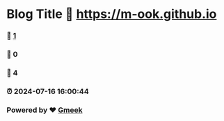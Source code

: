 # Blog Title :link: https://m-ook.github.io 
### :page_facing_up: [1](https://m-ook.github.io/tag.html) 
### :speech_balloon: 0 
### :hibiscus: 4 
### :alarm_clock: 2024-07-16 16:00:44 
### Powered by :heart: [Gmeek](https://github.com/Meekdai/Gmeek)
